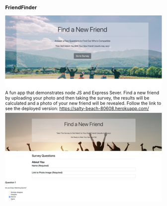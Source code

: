 ### FriendFinder
![Image of LMS Schedule](./app/public/images/FriendFinder.png)
A fun app that demonstrates node JS and Express Sever. Find a new friend by uploading your photo and then taking the survey, the results will be calculated and a photo of your new friend will be revealed.
Follow the link to see the deployed version: https://salty-beach-80608.herokuapp.com/
![Image of LMS Schedule](./app/public/images/FriendFinder2.png)